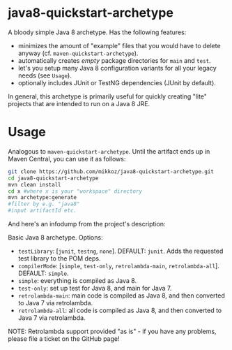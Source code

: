 java8-quickstart-archetype
==========================

A bloody simple Java 8 archetype. Has the following features:

 * minimizes the amount of "example" files that you would have to delete anyway (cf. `maven-quickstart-archetype`).
 * automatically creates *empty* package directories for `main` and `test`.
 * let's you setup many Java 8 configuration variants for all your legacy needs (see `Usage`).
 * optionally includes JUnit or TestNG dependencies (JUnit by default).
 
In general, this archetype is primarily useful for quickly creating "lite" projects that are intended to run on a Java 8 JRE.

Usage
=====

Analogous to `maven-quickstart-archetype`. Until the artifact ends up in Maven Central, you can use it as follows:

```bash
git clone https://github.com/mikkoz/java8-quickstart-archetype.git
cd java8-quickstart-archetype
mvn clean install
cd x #where x is your "workspace" directory
mvn archetype:generate
#filter by e.g. "java8"
#input artifactId etc. 
```

And here's an infodump from the project's description:

Basic Java 8 archetype. Options:

* `testLibrary`: [`junit`, `testng`, `none`]. DEFAULT: `junit`. Adds the requested test library to the POM deps.
* `compilerMode`: [`simple`, `test-only`, `retrolambda-main`, `retrolambda-all`]. DEFAULT: `simple`.
 * `simple`: everything is compiled as Java 8.
 * `test-only`: set up test for Java 8, and main for Java 7.
 * `retrolambda-main`: main code is compiled as Java 8, and then converted to Java 7 via retrolambda.
 * `retrolambda-all`: all code is compiled as Java 8, and then converted to Java 7 via retrolambda.

NOTE: Retrolambda support provided "as is" - if you have any problems, please file a ticket on the GitHub page!